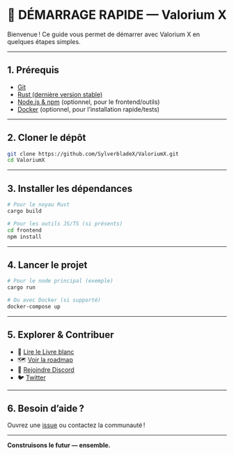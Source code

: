 # 🚀 DÉMARRAGE RAPIDE — Valorium X

Bienvenue ! Ce guide vous permet de démarrer avec Valorium X en quelques étapes simples.

---

## 1. Prérequis

- [Git](https://git-scm.com/downloads)
- [Rust (dernière version stable)](https://www.rust-lang.org/tools/install)
- [Node.js & npm](https://nodejs.org/) (optionnel, pour le frontend/outils)
- [Docker](https://www.docker.com/) (optionnel, pour l’installation rapide/tests)

---

## 2. Cloner le dépôt

```bash
git clone https://github.com/SylverbladeX/ValoriumX.git
cd ValoriumX
```

---

## 3. Installer les dépendances

```bash
# Pour le noyau Rust
cargo build

# Pour les outils JS/TS (si présents)
cd frontend
npm install
```

---

## 4. Lancer le projet

```bash
# Pour le node principal (exemple)
cargo run

# Ou avec Docker (si supporté)
docker-compose up
```

---

## 5. Explorer & Contribuer

- 📖 [Lire le Livre blanc](./whitepapers/whitepaper-fr.md)
- 🗺️ [Voir la roadmap](./docs/ROADMAP.md)
- 💬 [Rejoindre Discord](https://discord.gg/valoriumx)
- 🐦 [Twitter](https://twitter.com/ValoriumX)

---

## 6. Besoin d’aide ?

Ouvrez une [issue](https://github.com/SylverbladeX/ValoriumX/issues) ou contactez la communauté !

---

**Construisons le futur — ensemble.**